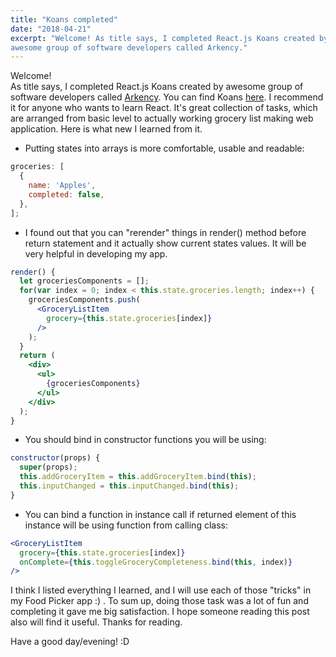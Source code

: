 ```yaml
---
title: "Koans completed"
date: "2018-04-21"
excerpt: "Welcome! As title says, I completed React.js Koans created by 
awesome group of software developers called Arkency." 
---
```


Welcome!\
As title says, I completed React.js Koans created by
awesome group of software developers called [Arkency](https://arkency.com). You
can find Koans [here](https://github.com/arkency/reactjs_koans). I recommend
it for anyone who wants to learn React. It's great collection of tasks, which
are arranged from basic level to actually working grocery list making web
application. Here is what new I learned from it.

- Putting states into arrays is more comfortable, usable and readable:

```jsx
groceries: [
  {
    name: 'Apples',
    completed: false,
  },
];
```

- I found out that you can "rerender" things in render() method before return
  statement and it actually show current states values. It will be very helpful
  in developing my app.

```jsx
render() {
  let groceriesComponents = [];
  for(var index = 0; index < this.state.groceries.length; index++) {
    groceriesComponents.push(
      <GroceryListItem
        grocery={this.state.groceries[index]}
      />
    );
  }
  return (
    <div>
      <ul>
        {groceriesComponents}
      </ul>
    </div>
  );
}
```

- You should bind in constructor functions you will be using:

```jsx
constructor(props) {
  super(props);
  this.addGroceryItem = this.addGroceryItem.bind(this);
  this.inputChanged = this.inputChanged.bind(this);
}
```

- You can bind a function in instance call if returned element of this instance
  will be using function from calling class:

```jsx
<GroceryListItem
  grocery={this.state.groceries[index]}
  onComplete={this.toggleGroceryCompleteness.bind(this, index)}
/>
```

I think I listed everything I learned, and I will use each of those "tricks" in
my Food Picker app :) . To sum up, doing those task was a lot of fun and
completing it gave me big satisfaction. I hope someone reading this post also
will find it useful. Thanks for reading.

Have a good day/evening! :D
